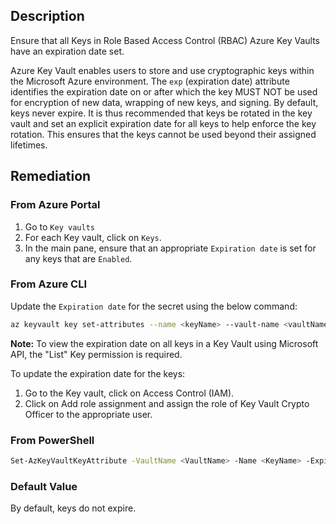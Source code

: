 ## Description

Ensure that all Keys in Role Based Access Control (RBAC) Azure Key Vaults have an expiration date set.

Azure Key Vault enables users to store and use cryptographic keys within the Microsoft Azure environment. The `exp` (expiration date) attribute identifies the expiration date on or after which the key MUST NOT be used for encryption of new data, wrapping of new keys, and signing. By default, keys never expire. It is thus recommended that keys be rotated in the key vault and set an explicit expiration date for all keys to help enforce the key rotation. This ensures that the keys cannot be used beyond their assigned lifetimes.

## Remediation

### From Azure Portal

1. Go to `Key vaults`
2. For each Key vault, click on `Keys`.
3. In the main pane, ensure that an appropriate `Expiration date` is set for any keys that are `Enabled`.

### From Azure CLI

Update the `Expiration date` for the secret using the below command:

```bash
az keyvault key set-attributes --name <keyName> --vault-name <vaultName> -- expires Y-m-d'T'H:M:S'Z'
```

**Note:** To view the expiration date on all keys in a Key Vault using Microsoft API, the "List" Key permission is required.

To update the expiration date for the keys:
1. Go to the Key vault, click on Access Control (IAM).
2. Click on Add role assignment and assign the role of Key Vault Crypto Officer to the appropriate user.

### From PowerShell

```bash
Set-AzKeyVaultKeyAttribute -VaultName <VaultName> -Name <KeyName> -Expires <DateTime>
```

### Default Value

By default, keys do not expire.
